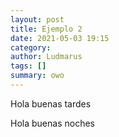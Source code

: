 ```yaml
---
layout: post
title: Ejemplo 2
date: 2021-05-03 19:15
category: 
author: Ludmarus
tags: []
summary: owo
---
```


Hola buenas tardes

Hola buenas noches